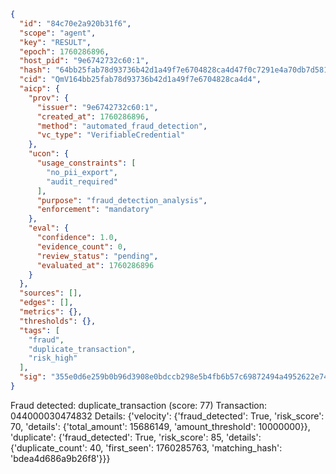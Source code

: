```json
{
  "id": "84c70e2a920b31f6",
  "scope": "agent",
  "key": "RESULT",
  "epoch": 1760286896,
  "host_pid": "9e6742732c60:1",
  "hash": "64bb25fab78d93736b42d1a49f7e6704828ca4d47f0c7291e4a70db7d5815d78",
  "cid": "QmV164bb25fab78d93736b42d1a49f7e6704828ca4d4",
  "aicp": {
    "prov": {
      "issuer": "9e6742732c60:1",
      "created_at": 1760286896,
      "method": "automated_fraud_detection",
      "vc_type": "VerifiableCredential"
    },
    "ucon": {
      "usage_constraints": [
        "no_pii_export",
        "audit_required"
      ],
      "purpose": "fraud_detection_analysis",
      "enforcement": "mandatory"
    },
    "eval": {
      "confidence": 1.0,
      "evidence_count": 0,
      "review_status": "pending",
      "evaluated_at": 1760286896
    }
  },
  "sources": [],
  "edges": [],
  "metrics": {},
  "thresholds": {},
  "tags": [
    "fraud",
    "duplicate_transaction",
    "risk_high"
  ],
  "sig": "355e0d6e259b0b96d3908e0bdccb298e5b4fb6b57c69872494a4952622e74fb8"
}
```

Fraud detected: duplicate_transaction (score: 77)
Transaction: 044000030474832
Details: {'velocity': {'fraud_detected': True, 'risk_score': 70, 'details': {'total_amount': 15686149, 'amount_threshold': 10000000}}, 'duplicate': {'fraud_detected': True, 'risk_score': 85, 'details': {'duplicate_count': 40, 'first_seen': 1760285763, 'matching_hash': 'bdea4d686a9b26f8'}}}